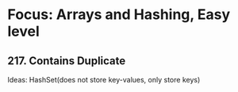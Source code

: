 # Focus: Arrays and Hashing, Easy level

## 217. Contains Duplicate
Ideas: HashSet(does not store key-values, only store keys)